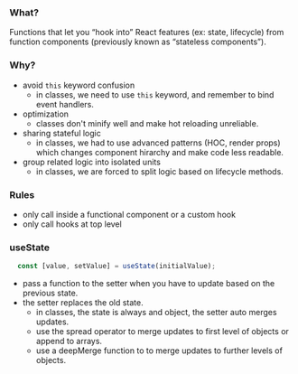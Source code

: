 ### What?
Functions that let you “hook into” React features (ex: state, lifecycle) from function components (previously known as “stateless components”).

### Why?
- avoid `this` keyword confusion
    - in classes, we need to use `this` keyword, and remember to bind event handlers.
- optimization
    - classes don't minify well and make hot reloading unreliable.
- sharing stateful logic
    - in classes, we had to use advanced patterns (HOC, render props) which changes component hirarchy and make code less readable.
- group related logic into isolated units 
    - in classes, we are forced to split logic based on lifecycle methods.

### Rules
- only call inside a functional component or a custom hook
- only call hooks at top level

### useState
```js
  const [value, setValue] = useState(initialValue);
```
- pass a function to the setter when you have to update based on the previous state.
- the setter replaces the old state.
    - in classes, the state is always and object, the setter auto merges updates.
    - use the spread operator to merge updates to first level of objects or append to arrays.
    - use a deepMerge function to to merge updates to further levels of objects.